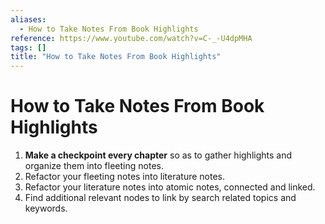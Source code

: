 ```yaml
---
aliases:
  - How to Take Notes From Book Highlights
reference: https://www.youtube.com/watch?v=C-_-U4dpMHA
tags: []
title: "How to Take Notes From Book Highlights"
---
```


# How to Take Notes From Book Highlights

1. **Make a checkpoint every chapter** so as to gather highlights and organize them into fleeting notes.
2. Refactor your fleeting notes into literature notes.
3. Refactor your literature notes into atomic notes, connected and linked.
4. Find additional relevant nodes to link by search related topics and keywords.